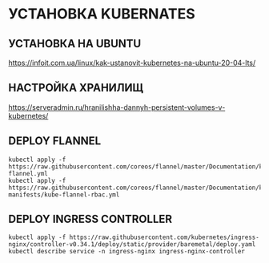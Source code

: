 # УСТАНОВКА KUBERNATES

## УСТАНОВКА НА UBUNTU

https://infoit.com.ua/linux/kak-ustanovit-kubernetes-na-ubuntu-20-04-lts/

## НАСТРОЙКА ХРАНИЛИЩ

https://serveradmin.ru/hranilishha-dannyh-persistent-volumes-v-kubernetes/

## DEPLOY FLANNEL

```
kubectl apply -f https://raw.githubusercontent.com/coreos/flannel/master/Documentation/kube-flannel.yml
kubectl apply -f https://raw.githubusercontent.com/coreos/flannel/master/Documentation/k8s-manifests/kube-flannel-rbac.yml
```

## DEPLOY INGRESS CONTROLLER

```
kubectl apply -f https://raw.githubusercontent.com/kubernetes/ingress-nginx/controller-v0.34.1/deploy/static/provider/baremetal/deploy.yaml
kubectl describe service -n ingress-nginx ingress-nginx-controller
```

